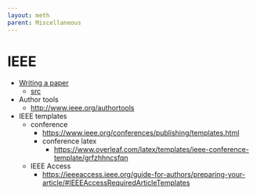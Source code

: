 ```yaml
---
layout: meth
parent: Miscellaneous
---
```


# IEEE

- [Writing a paper](Tips_on_Scientific_Writing_and_Manuscript_Preparation_Continuing_Education.pdf)
	- [src](https://ieeexplore.ieee.org/stamp/stamp.jsp?arnumber=6955926)
- Author tools
	- <http://www.ieee.org/authortools>
- IEEE templates
	- conference
		- <https://www.ieee.org/conferences/publishing/templates.html>
		- conference latex
			- <https://www.overleaf.com/latex/templates/ieee-conference-template/grfzhhncsfqn>
	- IEEE Access
		- <https://ieeeaccess.ieee.org/guide-for-authors/preparing-your-article/#IEEEAccessRequiredArticleTemplates>
